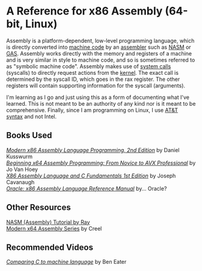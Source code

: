 # A Reference for x86 Assembly (64-bit, Linux)
Assembly is a platform-dependent, low-level programming language, which is directly converted into [machine code](https://whatis.techtarget.com/definition/machine-code-machine-language) by an [assembler](https://searchdatacenter.techtarget.com/definition/assembler) such as [NASM](https://en.wikipedia.org/wiki/Netwide_Assembler) or [GAS](https://en.wikipedia.org/wiki/GNU_Assembler). Assembly works directly with the memory and registers of a machine
and is very similar in style to machine code, and so is sometimes referred to as 
"symbolic machine code". Assembly makes use of [system calls](https://en.wikipedia.org/wiki/System_call) (syscalls) to directly request actions from the [kernel](https://www.engineersgarage.com/kernel-programming/). The exact call is determined by the syscall ID, which goes in the rax register. The other registers will contain 
supporting information for the syscall (arguments). <br />

I'm learning as I go and just using this as a form of documenting what I've learned. This is not meant to be an authority of any kind nor is it meant to be comprehensive.
Finally, since I am programming on Linux, I use [AT&T syntax](http://www.sig9.com/articles/att-syntax) and not Intel.

## Books Used
[_Modern x86 Assembly Language Programming, 2nd Edition_](https://www.amazon.com/Modern-X86-Assembly-Language-Programming/dp/1484240626/ref=sr_1_3?__mk_es_US=%C3%85M%C3%85%C5%BD%C3%95%C3%91&dchild=1&keywords=Modern+X86+Assembly+Language+Programming&qid=1625776593&sr=8-3) by Daniel Kusswurm <br />
[_Beginning x64 Assembly Programming: From Novice to AVX Professional_](https://www.amazon.com/Beginning-x64-Assembly-Programming-Professional-ebook/dp/B07ZVKM3CC/ref=sr_1_1_sspa?dchild=1&keywords=Beginning+x86+Assembly&qid=1625776678&sr=8-1-spons&psc=1&spLa=ZW5jcnlwdGVkUXVhbGlmaWVyPUExOFcwRTA3RUI5NDVFJmVuY3J5cHRlZElkPUEwNDg5NzkwM0JLNUg2UkxDQU9JTyZlbmNyeXB0ZWRBZElkPUEwMDY5NDM4MVkwS1NKMFhTM0s4RCZ3aWRnZXROYW1lPXNwX2F0ZiZhY3Rpb249Y2xpY2tSZWRpcmVjdCZkb05vdExvZ0NsaWNrPXRydWU=) by Jo Van Hoey <br />
[_X86 Assembly Language and C Fundamentals 1st Edition_](amazon.com/X86-Assembly-Language-C-Fundamentals/dp/1466568240) by Joseph Cavanaugh <br />
[_Oracle: x86 Assembly Language Reference Manual_](https://docs.oracle.com/cd/E19620-01/805-4693/805-4693.pdf) by... Oracle? <br />

## Other Resources
[NASM (Assembly) Tutorial by Ray](https://cs.lmu.edu/~ray/notes/nasmtutorial/) <br />
[Modern x64 Assembly Series](https://www.youtube.com/watch?v=rxsBghsrvpI&list=PLKK11Ligqitg9MOX3-0tFT1Rmh3uJp7kA) by Creel <br />

## Recommended Videos
[_Comparing C to machine language_](https://www.youtube.com/watch?v=yOyaJXpAYZQ) by Ben Eater

